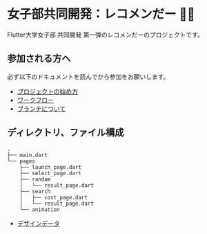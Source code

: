 # 女子部共同開発：レコメンだー 👒🤍

Flutter大学女子部 共同開発 第一弾のレコメンだーのプロジェクトです。

## 参加される方へ

必ず以下のドキュメントを読んでから参加をお願いします。

- [プロジェクトの始め方](https://github.com/flutteruniv/recommender/blob/develop/doc/how_to_start.md)
- [ワークフロー](https://github.com/flutteruniv/recommender/blob/develop/doc/workflow.md)
- [ブランチについて](https://github.com/flutteruniv/recommender/blob/develop/doc/branch.md)

## ディレクトリ、ファイル構成
```
.
├── main.dart
└── pages
    ├── launch_page.dart
    ├── select_page.dart
    ├── randam
    │   └── result_page.dart
    ├── search
    │   ├── cost_page.dart
    │   └── result_page.dart
    └── animation
```

- [デザインデータ](https://www.figma.com/file/vAXW0QonclIT2snuPDKZAD/recommend-app?node-id=0%3A1)
